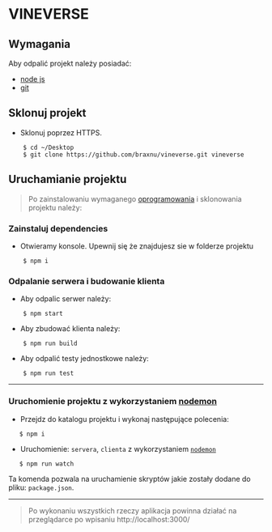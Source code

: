 # VINEVERSE
## Wymagania
Aby odpalić projekt należy posiadać:
- [node js](https://nodejs.org/en/download/)
- [git](https://git-scm.com/downloads)

## Sklonuj projekt
- Sklonuj poprzez HTTPS.
```shell
    $ cd ~/Desktop
    $ git clone https://github.com/braxnu/vineverse.git vineverse
```

## Uruchamianie projektu
> Po zainstalowaniu wymaganego [oprogramowania](https://nodejs.org/) i sklonowania projektu należy:
### Zainstaluj dependencies

- Otwieramy konsole. Upewnij się że znajdujesz sie w folderze projektu
```shell
    $ npm i
```
### Odpalanie serwera i budowanie klienta
- Aby odpalic serwer należy:
```shell
    $ npm start
```
- Aby zbudować klienta należy:
```shell
    $ npm run build
```
- Aby odpalić testy jednostkowe należy:
```shell
    $ npm run test
```
---
### Uruchomienie projektu z wykorzystaniem [nodemon](https://www.npmjs.com/package/nodemon)
- Przejdz do katalogu projektu i wykonaj następujące polecenia: 
   
```shell
   $ npm i
``` 
- Uruchomienie: `servera`, `clienta` z wykorzystaniem [`nodemon`](https://www.npmjs.com/package/nodemon)
 
```shell
   $ npm run watch
```
Ta komenda pozwala na uruchamienie skryptów jakie zostały dodane do pliku: `package.json`.

---
>Po wykonaniu wszystkich rzeczy aplikacja powinna działać na przeglądarce po wpisaniu http://localhost:3000/
